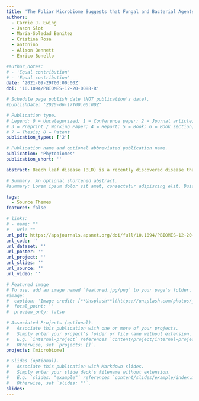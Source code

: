 ```yaml
---
title: 'The Foliar Microbiome Suggests that Fungal and Bacterial Agents May be Involved in the Beech Leaf Disease Pathosystem'
authors:
  - Carrie J. Ewing
  - Jason Slot
  - Maria-Soledad Benitez
  - Cristina Rosa
  - antonino
  - Alison Bennett
  - Enrico Bonello

#author_notes:
# - 'Equal contribution'
# - 'Equal contribution'
date: '2021-09-29T00:00:00Z'
doi: '10.1094/PBIOMES-12-20-0088-R'

# Schedule page publish date (NOT publication's date).
#publishDate: '2020-06-17T00:00:00Z'

# Publication type.
# Legend: 0 = Uncategorized; 1 = Conference paper; 2 = Journal article;
# 3 = Preprint / Working Paper; 4 = Report; 5 = Book; 6 = Book section;
# 7 = Thesis; 8 = Patent
publication_types: ['2']

# Publication name and optional abbreviated publication name.
publication: 'Phytobiomes'
publication_short: ''

abstract: Beech leaf disease (BLD) is a recently discovered disease that is causing severe damage to American beech (Fagus grandifolia) in northeastern North America. The recently described nematode Litylenchus crenatae subsp. mccannii was detected in BLD-affected foliage and may be associated with the disease. However, speculation on the direct role of the nematode in infection still remains. In this study, we profiled the microbial communities associated with asymptomatic, symptomatic, and naïve (control) American beech foliage by using a high-throughput sequence-based metabarcoding analysis of fungi, bacteria, phytoplasmas, and nematodes. We then used both a differential abundance analysis and indicator species analysis as well as several diversity metrics to try and discover microbes associated only with symptomatic foliage. To do so, we amplified the organism-specific phylogenetic informative regions of the 16S, 18S, and internal transcribed spacer (ITS)1 regions using Illumina MiSeq. Our results detected the amplicon sequence variant (ASV) associated with the nematode L. crenatae subsp. mccannii but in all symptom types. However, four ASVs associated with the bacterial genera Wolbachia, Erwinia, Paenibacillus, and Pseudomonas and one ASV associated with the fungal genus Paraphaeosphaeria were detected only in symptomatic samples. In addition, we identified significant differences based on symptom type in both the α- and β-diversity indices for the bacterial and fungal communities. These results suggest that L. crenatae subsp. mccannii may not be fully responsible for BLD but, rather, that other microbes may be contributing to the syndrome, including the putative nematode endosymbiont Wolbachia sp.

# Summary. An optional shortened abstract.
#summary: Lorem ipsum dolor sit amet, consectetur adipiscing elit. Duis posuere tellus ac convallis placerat. Proin tincidunt magna sed ex sollicitudin condimentum.

tags:
  - Source Themes
featured: false

# links:
# - name: ""
#   url: ""
url_pdf: https://apsjournals.apsnet.org/doi/full/10.1094/PBIOMES-12-20-0088-R
url_code: ''
url_dataset: ''
url_poster: ''
url_project: ''
url_slides: ''
url_source: ''
url_video: ''

# Featured image
# To use, add an image named `featured.jpg/png` to your page's folder.
#image:
#  caption: 'Image credit: [**Unsplash**](https://unsplash.com/photos/jdD8gXaTZsc)'
#  focal_point: ''
#  preview_only: false

# Associated Projects (optional).
#   Associate this publication with one or more of your projects.
#   Simply enter your project's folder or file name without extension.
#   E.g. `internal-project` references `content/project/internal-project/index.md`.
#   Otherwise, set `projects: []`.
projects: [microbiome]

# Slides (optional).
#   Associate this publication with Markdown slides.
#   Simply enter your slide deck's filename without extension.
#   E.g. `slides: "example"` references `content/slides/example/index.md`.
#   Otherwise, set `slides: ""`.
slides:
---
```

